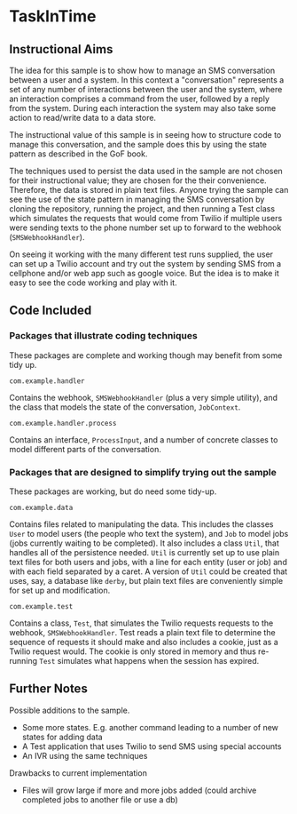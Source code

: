# TaskInTime
## Instructional Aims
The idea for this sample is to show how to manage an SMS conversation between a user and a system. In this context a "conversation" represents a set of any number of interactions between the user and the system, where an interaction comprises a command from the user, followed by a reply from the system. During each interaction the system may also take some action to read/write data to a data store.

The instructional value of this sample is in seeing how to structure code to manage this conversation, and the sample does this by using the state pattern as described in the GoF book.

The techniques used to persist the data used in the sample are not chosen for their instructional value; they are chosen for the their convenience. Therefore, the data is stored in plain text files. Anyone trying the sample can see the use of the state pattern in managing the SMS conversation by cloning the repository, running the project, and then running a Test class which simulates the requests that would come from Twilio if multiple users were sending texts to the phone number set up to forward to the webhook (`SMSWebhookHandler`).

On seeing it working with the many different test runs supplied, the user can set up a Twilio account and try out the system by sending SMS from a cellphone and/or web app such as google voice. But the idea is to make it easy to see the code working and play with it.

## Code Included

### Packages that illustrate coding techniques

These packages are complete and working though may benefit from some tidy up.

`com.example.handler`

Contains the webhook, `SMSWebhookHandler` (plus a very simple utility), and the class that models the state of the conversation, `JobContext`.

`com.example.handler.process`

Contains an interface, `ProcessInput`, and a number of concrete classes to model different parts of the conversation.

### Packages that are designed to simplify trying out the sample
These packages are working, but do need some tidy-up.

`com.example.data`

Contains files related to manipulating the data. 
This includes the classes `User` to model users (the people who text the system), and `Job` to model jobs (jobs currently waiting to be completed).
It also includes a class `Util`, that handles all of the persistence needed.
`Util` is currently set up to use plain text files for both users and jobs, with a line for each entity (user or job) and with each field separated by a caret. A version of `Util` could be created that uses, say, a database like `derby`, but plain text files are conveniently simple for set up and modification.

`com.example.test`

Contains a class, `Test`, that simulates the Twilio requests requests to the webhook, `SMSWebhookHandler`. Test reads a plain text file to determine the sequence of requests it should make and also includes a cookie, just as a Twilio request would. The cookie is only stored in memory and thus re-running `Test` simulates what happens when the session has expired.

## Further Notes
Possible additions to the sample.
- Some more states. E.g. another command leading to a number of new states for adding data
- A Test application that uses Twilio to send SMS using special accounts
- An IVR using the same techniques

Drawbacks to current implementation
- Files will grow large if more and more jobs added (could archive completed jobs to another file or use a db)
